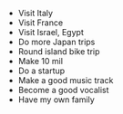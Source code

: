 - Visit Italy
- Visit France
- Visit Israel, Egypt
- Do more Japan trips
- Round island bike trip
- Make 10 mil
- Do a startup
- Make a good music track
- Become a good vocalist
- Have my own family